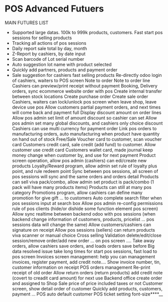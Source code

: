# POS Advanced Futuers
MAIN FUTURES LIST

  - Supported large datas. 100k to 999k products, customers. Fast start pos sessions for selling products
  - Tracking all actions of pos sessions
  - Daily report sale total by day, month
  - Z-Report by cashiers, by date input
  - Scan barcode of Lot serial number
  - Auto suggestion lot name with product selected
  - Quickly add partners, products and payment order
  - Sale suggestion for cashiers fast selling products
  Re-directly odoo login of cashiers, waiters to POS screen
  Note to order
  Note to order line
  Cashiers can preview/print receipt without payment
  Booking, Delivery orders, sync ecommerce website order with pos
  Create internal transfer between stock locations
  Create purchase order
  Create sale order
  Cashiers, waiters can lock/unlock pos screen when leave shop, leave device use pos
  Allow customers partial payment orders, and next times will come back and payment full
  Display discount amount on order lines
  Allow pos admin set limit of amount discount so cashier can set
  Allow pos admin set many global discounts, and cashiers only choice discount
  Cashiers can use multi currency for payment order
  Link pos orders to manufacturing orders, auto manufacturing when product have quantity on hand out of stock
  Free/Sale Voucher card to customer, scan voucher card
  Customers credit card, sale credit (add fund) to customer. Allow customer use credit card
  Customers wallet card, made journal keep money change when customer by, and use for next payment
  Product screen operation, allow pos admin (cashiers) can edi/create new products
  Loyalty/Reward program, allow admin set rule of loyalty plus point, and rule redeem point
  Sync between pos sessions, all screen of pos sessions will sync and the same orders and orders detail
  Products can sell viva pack/combo, allow admin set product is pack/combo (1 pack will have many products items)
  Products can still at many pos category
  Promotions program, allow cashiers can define many promotion for give gift ... to customers
  Auto complete search filter when pos sessions input at search box
  Allow pos admin re-config permissions rule of pos clients (hide/or dishide some function element pos screen)
  Allow sync realtime between backend odoo with pos sessions (when backend change information of customers, products, pricelist ... pos sessions data will change the same)
  Allow customers/cashiers can signature on receipt
  Allow pos sessions (sellers) can return products viva scanner or manual choice
  Cross selling
  Validation delete/edit/close session/remove order/add new order ... on pos screen ....
  Take away orders, allow cashiers save orders, and loads orders save before
  Big data resolved issue take long times for start pos sessions, fast load to pos screen
  Invoices screen management: help you can management invoices, register payment, add credit note....
  Show invoice number, tin, customer information on receipt
  POS orders management
  Re-print receipt of old order
  Allow return orders (return products) add credit note (covert to creadit card amount) for next use
  Backend office create order and assigned to Shop
  Sale price of price included taxes or not
  Customer screen, show detail order of customer
  Quickly add products, customers, payment ...
  POS auto default customer
  POS ticket setting font-size****__
